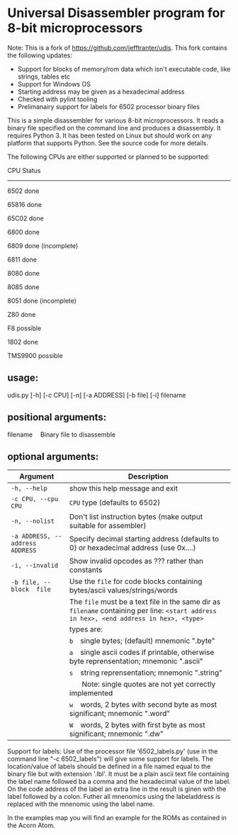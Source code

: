 # Universal Disassembler program for 8-bit microprocessors

Note:
This is a fork of https://github.com/jefftranter/udis. This fork contains the
following updates:
- Support for blocks of memory/rom data which isn't executable code, like strings, tables etc
- Support for Windows OS
- Starting address may be given as a hexadecimal address
- Checked with pylint tooling
- Prelimanairy support for labels for 6502 processor binary files

This is a simple disassembler for various 8-bit microprocessors. It
reads a binary file specified on the command line and produces a
disassembly. It requires Python 3. It has been tested on Linux but
should work on any platform that supports Python. See the source code
for more details.

The following CPUs are either supported or planned to be supported:

CPU    Status
---    ------

6502    done

65816   done

65C02   done

6800    done

6809    done (incomplete)

6811    done

8080    done

8085    done

8051    done (incomplete)

Z80     done

F8      possible

1802    done

TMS9900 possible


usage:
-----
udis.py [-h] [-c CPU] [-n] [-a ADDRESS] [-b file] [-i] filename

positional arguments:
---------------------

filename &ensp;&ensp;Binary file to disassemble

optional arguments:
------------------

| Argument                | Description                                                      |
|-------------------------|------------------------------------------------------------------|
| `-h, --help`        | show this help message and exit                                  |
| `-c CPU, --cpu CPU` | `CPU` type (defaults to 6502)                                      |
| `-n, --nolist`     | Don't list instruction bytes (make output suitable for assembler)|
| `-a ADDRESS, --address ADDRESS` | Specify decimal starting address (defaults to 0) or hexadecimal address (use 0x....)                          |
| `-i, --invalid`     | Show invalid opcodes as ??? rather than constants                |
| `-b file, --block  file` | Use the `file` for code blocks containing bytes/ascii values/strings/words |
|                   | The `file` must be a text file in the same dir as `filename` containing per line: `<start address in hex>, <end address in hex>, <type>` |
|                   | types are: |
|                   | `b` &ensp; single bytes; (default) mnemonic ".byte" |
|                   | `a` &ensp; single ascii codes if printable, otherwise byte reprensentation; mnemonic ".ascii"
|                   | `s` &ensp; string reprensentation; mnemonic ".string"
|                   |&ensp;&ensp;&ensp; Note: single quotes are not yet correctly implemented
|                   | `w` &ensp; words, 2 bytes with second byte as most significant; mnemonic ".word"
|                   | `W` &ensp; words, 2 bytes with first byte as most significant; mnemonic ".dw"


Support for labels:
Use of the processor file '6502_labels.py' (use in the command line "-c 6502_labels") will give some support for labels. 
The location/value of labels should be defined in a file named equal to the binary file but with extension '.lbl'. It
must be a plain ascii text file containing the label name followed ba a comma and the hexadecimal value
of the label. On the code address of the label an extra line in the result is ginen with the label followed by a colon. Futher 
all mnenomics using the labeladdress is replaced with the mnenomic using the label name.

In the examples map you will find an example for the ROMs as contained in the Acorn Atom.
